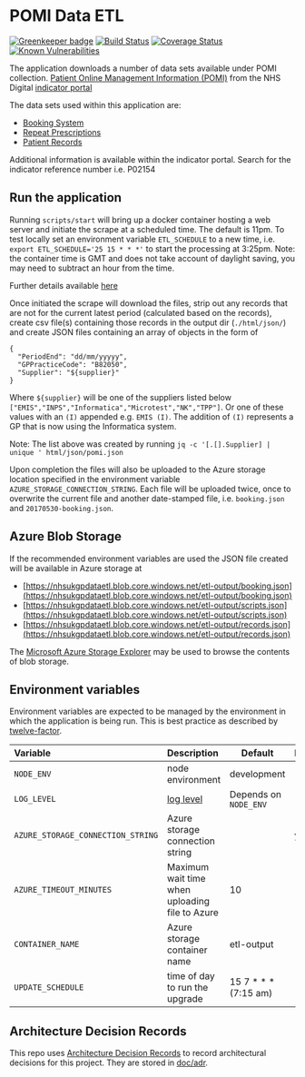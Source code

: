 # POMI Data ETL

[![Greenkeeper badge](https://badges.greenkeeper.io/nhsuk/pomi-data-etl.svg)](https://greenkeeper.io/)
[![Build Status](https://travis-ci.org/nhsuk/pomi-data-etl.svg?branch=master)](https://travis-ci.org/nhsuk/pomi-data-etl)
[![Coverage Status](https://coveralls.io/repos/github/nhsuk/pomi-data-etl/badge.svg?branch=master)](https://coveralls.io/github/nhsuk/pomi-data-etl?branch=master)
[![Known Vulnerabilities](https://snyk.io/test/github/nhsuk/pomi-data-etl/badge.svg)](https://snyk.io/test/github/nhsuk/pomi-data-etl)

The application downloads a number of data sets available under POMI collection.
[Patient Online Management Information (POMI)](http://content.digital.nhs.uk/pomi)
from the NHS Digital [indicator portal](https://indicators.hscic.gov.uk/)

The data sets used within this application are:

* [Booking System](https://indicators.hscic.gov.uk/download/PHF10/Data/BOOK_CANCEL_APPOINTMENTS_POMI.csv)
* [Repeat Prescriptions](https://indicators.hscic.gov.uk/download/PHF10/Data/ORDER_REPEAT_PRESCRIPTIONS_POMI.csv)
* [Patient Records](https://indicators.hscic.gov.uk/download/PHF10/Data/DETAILED_CODED_RECORDS_POMI.csv )

Additional information is available within the indicator portal. Search for
the indicator reference number i.e. P02154

## Run the application

Running `scripts/start` will bring up a docker container hosting a web server and initiate the scrape at a scheduled time.
The default is 11pm. To test locally set an environment variable `ETL_SCHEDULE` to a new time, i.e. `export ETL_SCHEDULE='25 15 * * *'` to start the processing at 3:25pm. Note: the container time is GMT and does not take account of daylight saving, you may need to subtract an hour from the time.

Further details available [here](https://www.npmjs.com/package/node-schedule)

Once initiated the scrape will download the files, strip out any records that are
not for the current latest period (calculated based on the records), create csv
file(s) containing those records in the output dir (`./html/json/`) and create JSON
files containing an array of objects in the form of
```
{
  "PeriodEnd": "dd/mm/yyyyy",
  "GPPracticeCode": "B82050",
  "Supplier": "${supplier}"
}
```
Where `${supplier}` will be one of the suppliers listed below
`["EMIS","INPS","Informatica","Microtest","NK","TPP"]`. Or one of these values
with an `(I)` appended e.g. `EMIS (I)`. The addition of `(I)` represents a GP
that is now using the Informatica system.

Note: The list above was created by running
`jq -c '[.[].Supplier] | unique ' html/json/pomi.json`

Upon completion the files will also be uploaded to the Azure storage location specified in the environment variable `AZURE_STORAGE_CONNECTION_STRING`.
Each file will be uploaded twice, once to overwrite the current file and another date-stamped file, i.e. `booking.json` and `20170530-booking.json`.

## Azure Blob Storage

If the recommended environment variables are used the JSON file created will be available in Azure storage at 
* [https://nhsukgpdataetl.blob.core.windows.net/etl-output/booking.json](https://nhsukgpdataetl.blob.core.windows.net/etl-output/booking.json)
* [https://nhsukgpdataetl.blob.core.windows.net/etl-output/scripts.json](https://nhsukgpdataetl.blob.core.windows.net/etl-output/scripts.json)
* [https://nhsukgpdataetl.blob.core.windows.net/etl-output/records.json](https://nhsukgpdataetl.blob.core.windows.net/etl-output/records.json)

The [Microsoft Azure Storage Explorer](http://storageexplorer.com/) may be used to browse the contents of blob storage.

## Environment variables

Environment variables are expected to be managed by the environment in which
the application is being run. This is best practice as described by
[twelve-factor](https://12factor.net/config).

| Variable                           | Description                                                          | Default                 | Required   |
| :--------------------------------- | :------------------------------------------------------------------- | ----------------------- | :--------- |
| `NODE_ENV`                         | node environment                                                     | development             |            |
| `LOG_LEVEL`                        | [log level](https://github.com/trentm/node-bunyan#levels)            | Depends on `NODE_ENV`   |            |
| `AZURE_STORAGE_CONNECTION_STRING`  | Azure storage connection string                                      |                         | yes        |
| `AZURE_TIMEOUT_MINUTES`            | Maximum wait time when uploading file to Azure                       | 10                      |            |
| `CONTAINER_NAME`                   | Azure storage container name                                         | etl-output              |            |
| `UPDATE_SCHEDULE`                  | time of day to run the upgrade                                       | 15 7 * * * (7:15 am)    |            |

## Architecture Decision Records

This repo uses
[Architecture Decision Records](http://thinkrelevance.com/blog/2011/11/15/documenting-architecture-decisions)
to record architectural decisions for this project.
They are stored in [doc/adr](doc/adr).
